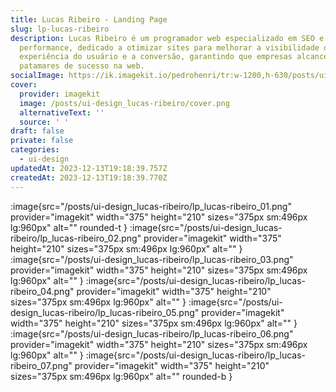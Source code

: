 ```yaml
---
title: Lucas Ribeiro - Landing Page
slug: lp-lucas-ribeiro
description: Lucas Ribeiro é um programador web especializado em SEO e
  performance, dedicado a otimizar sites para melhorar a visibilidade online, a
  experiência do usuário e a conversão, garantindo que empresas alcance novos
  patamares de sucesso na web.
socialImage: https://ik.imagekit.io/pedrohenri/tr:w-1200,h-630/posts/ui-design_lucas-ribeiro/social-image.png
cover:
  provider: imagekit
  image: /posts/ui-design_lucas-ribeiro/cover.png
  alternativeText: ''
  source: ' '
draft: false
private: false
categories:
  - ui-design
updatedAt: 2023-12-13T19:18:39.757Z
createdAt: 2023-12-13T19:18:39.770Z
---
```


:image{src="/posts/ui-design_lucas-ribeiro/lp_lucas-ribeiro_01.png" provider="imagekit" width="375" height="210" sizes="375px sm:496px lg:960px" alt="" rounded-t }
:image{src="/posts/ui-design_lucas-ribeiro/lp_lucas-ribeiro_02.png" provider="imagekit" width="375" height="210" sizes="375px sm:496px lg:960px" alt="" }
:image{src="/posts/ui-design_lucas-ribeiro/lp_lucas-ribeiro_03.png" provider="imagekit" width="375" height="210" sizes="375px sm:496px lg:960px" alt="" }
:image{src="/posts/ui-design_lucas-ribeiro/lp_lucas-ribeiro_04.png" provider="imagekit" width="375" height="210" sizes="375px sm:496px lg:960px" alt="" }
:image{src="/posts/ui-design_lucas-ribeiro/lp_lucas-ribeiro_05.png" provider="imagekit" width="375" height="210" sizes="375px sm:496px lg:960px" alt="" }
:image{src="/posts/ui-design_lucas-ribeiro/lp_lucas-ribeiro_06.png" provider="imagekit" width="375" height="210" sizes="375px sm:496px lg:960px" alt="" }
:image{src="/posts/ui-design_lucas-ribeiro/lp_lucas-ribeiro_07.png" provider="imagekit" width="375" height="210" sizes="375px sm:496px lg:960px" alt="" rounded-b }
